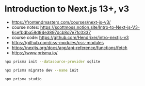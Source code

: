 # Introduction to Next.js 13+, v3

* <https://frontendmasters.com/courses/next-js-v3/>
* course notes: <https://scottmoss.notion.site/Intro-to-Next-js-V3-6cefbdba58d94e3897dcb8d7e7fc0337>
* course code: <https://github.com/Hendrixer/intro-nextjs-v3>
* <https://github.com/css-modules/css-modules>
* <https://nextjs.org/docs/app/api-reference/functions/fetch>
* <https://www.prisma.io/>

```bash
npx prisma init --datasource-provider sqlite

npx prisma migrate dev --name init

npx prisma studio
```